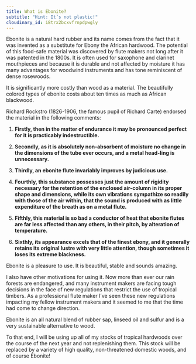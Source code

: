 ```yaml
---
title: What is Ebonite?
subtitle: "Hint: It’s not plastic!"
cloudinary_id: i8trx2bcxvfrnpdpwgly
---
```


Ebonite is a natural hard rubber and its name comes from the fact that it was invented as a substitute for Ebony the African hardwood. The potential of this food-safe material was discovered by flute makers not long after it was patented in the 1800s. It is often used for saxophone and clarinet mouthpieces and because it is durable and not affected by moisture it has many advantages for woodwind instruments and has tone reminiscent of dense rosewoods.

It is significantly more costly than wood as a material. The beautifully colored types of ebonite costs about ten times as much as African blackwood.

Richard Rockstro (1826-1906, the famous pupil of Richard Carte) endorsed the material in the following comments:

1. **Firstly, then in the matter of endurance it may be pronounced perfect for it is practicably indestructible. **

2. **Secondly, as it is absolutely non-absorbent of moisture no change in the dimensions of the tube ever occurs, and a metal head-ling is unnecessary. **

3. **Thirdly, an ebonite flute invariably improves by judicious use. **

4. **Fourthly, this substance possesses just the amount of rigidity necessary for the retention of the enclosed air-column in its proper shape and dimensions, while its own vibrations sympathize so readily with those of the air within, that the sound is produced with as little expenditure of the breath as on a metal flute.**

5. **Fifthly, this material is so bad a conductor of heat that ebonite flutes are far less affected than any others, in their pitch, by alteration of temperature. **

6. **Sixthly, its appearance excels that of the finest ebony, and it generally retains its original lustre with very little attention, though sometimes it loses its extreme blackness. **

Ebonite is a pleasure to use.  It is beautiful, stable and sounds amazing.  

I also have other motivations for using it.  Now more than ever our rain forests are endangered, and many instrument makers are facing tough decisions in the face of new regulations that restrict the use of tropical timbers.  As a professional flute maker I’ve seen these new regulations impacting my fellow instrument makers and it seemed to me that the time had come to change direction.  

Ebonite is an all natural blend of rubber sap, linseed oil and sulfur and is a very sustainable alternative to wood.

To that end,  I will be using up all of my stocks of tropical hardwoods over the course of the next year and not replenishing them. This stock will be replaced by a variety of high quality, non-threatened domestic woods, and of course Ebonite!

